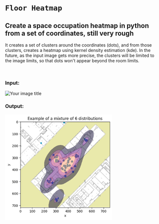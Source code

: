 # `Floor Heatmap`

## Create a space occupation heatmap in python from a set of coordinates, still very rough
It creates a set of clusters around the coordinates (dots), and from those clusters, creates a heatmap using kernel density estimation (kde). 
In the future, as the input image gets more precise, the clusters will be limited to the image limits, so that dots won't appear beyond the room limits.

<br>

### Input:

<img src="TimelapeHeatmap/input/piso1.png" alt="Your image title" width="350"/>

### Output:


<img src="TimelapseHeatmap/output/piso1.png" alt="Your image title" width="350"/>
